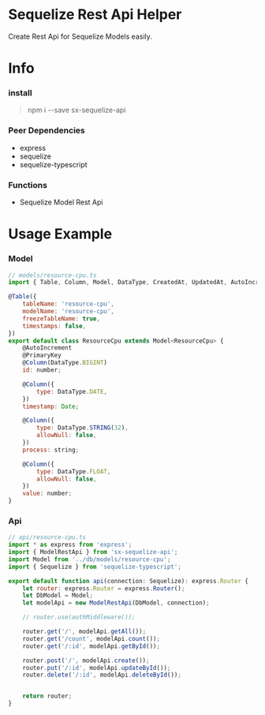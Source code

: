 Sequelize Rest Api Helper
==========================

Create Rest Api for Sequelize Models easily.

# Info

### install

>npm i --save sx-sequelize-api

### Peer Dependencies
* express
* sequelize
* sequelize-typescript

### Functions
* Sequelize Model Rest Api

# Usage Example

### Model 
```javascript
// models/resource-cpu.ts
import { Table, Column, Model, DataType, CreatedAt, UpdatedAt, AutoIncrement, PrimaryKey } from 'sequelize-typescript';

@Table({
    tableName: 'resource-cpu',
    modelName: 'resource-cpu',
    freezeTableName: true,
    timestamps: false,
})
export default class ResourceCpu extends Model<ResourceCpu> {
    @AutoIncrement
    @PrimaryKey
    @Column(DataType.BIGINT)
    id: number;

    @Column({
        type: DataType.DATE,
    })
    timestamp: Date;

    @Column({
        type: DataType.STRING(32),
        allowNull: false,
    })
    process: string;

    @Column({
        type: DataType.FLOAT,
        allowNull: false,
    })
    value: number;
}

```

### Api
```javascript
// api/resource-cpu.ts
import * as express from 'express';
import { ModelRestApi } from 'sx-sequelize-api';
import Model from '../db/models/resource-cpu';
import { Sequelize } from 'sequelize-typescript';

export default function api(connection: Sequelize): express.Router {
    let router: express.Router = express.Router();
    let DbModel = Model;
    let modelApi = new ModelRestApi(DbModel, connection);

    // router.use(authMiddleware());

    router.get('/', modelApi.getAll());
    router.get('/count', modelApi.count());
    router.get('/:id', modelApi.getById());

    router.post('/', modelApi.create());
    router.put('/:id', modelApi.updateById());
    router.delete('/:id', modelApi.deleteById());


    return router;
}

```